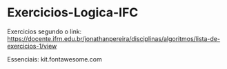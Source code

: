 # Exercicios-Logica-IFC
 Exercicios segundo o link: https://docente.ifrn.edu.br/jonathanpereira/disciplinas/algoritmos/lista-de-exercicios-1/view


Essenciais:
kit.fontawesome.com